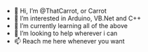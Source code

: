 - 👋 Hi, I’m @ThatCarrot, or Carrot
- 👀 I’m interested in Arduino, VB.Net and C++ 
- 🌱 I’m currently learning all of the above
- 💞️ I’m looking to help wherever i can
- 📫 Reach me here whenever you want

<!---
ThatCarrot/ThatCarrot is a ✨ special ✨ repository because its `README.md` (this file) appears on your GitHub profile.
You can click the Preview link to take a look at your changes.
--->
